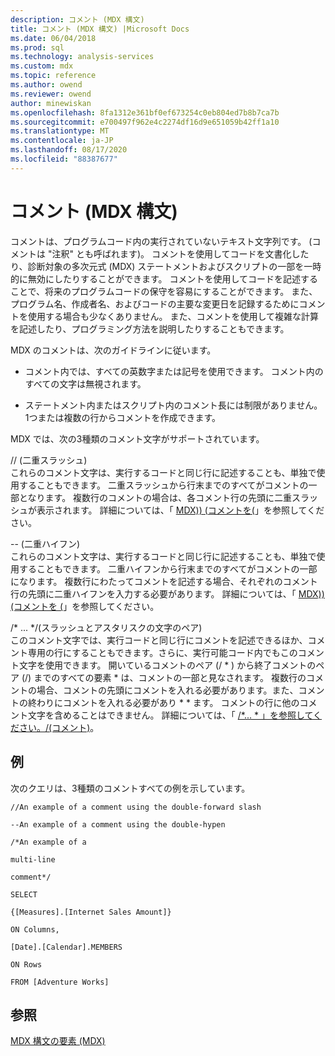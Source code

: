 ```yaml
---
description: コメント (MDX 構文)
title: コメント (MDX 構文) |Microsoft Docs
ms.date: 06/04/2018
ms.prod: sql
ms.technology: analysis-services
ms.custom: mdx
ms.topic: reference
ms.author: owend
ms.reviewer: owend
author: minewiskan
ms.openlocfilehash: 8fa1312e361bf0ef673254c0eb804ed7b8b7ca7b
ms.sourcegitcommit: e700497f962e4c2274df16d9e651059b42ff1a10
ms.translationtype: MT
ms.contentlocale: ja-JP
ms.lasthandoff: 08/17/2020
ms.locfileid: "88387677"
---
```

# <a name="comments-mdx-syntax"></a>コメント (MDX 構文)


  コメントは、プログラムコード内の実行されていないテキスト文字列です。 (コメントは "注釈" とも呼ばれます)。 コメントを使用してコードを文書化したり、診断対象の多次元式 (MDX) ステートメントおよびスクリプトの一部を一時的に無効にしたりすることができます。 コメントを使用してコードを記述することで、将来のプログラムコードの保守を容易にすることができます。 また、プログラム名、作成者名、およびコードの主要な変更日を記録するためにコメントを使用する場合も少なくありません。 また、コメントを使用して複雑な計算を記述したり、プログラミング方法を説明したりすることもできます。  
  
 MDX のコメントは、次のガイドラインに従います。  
  
-   コメント内では、すべての英数字または記号を使用できます。  コメント内のすべての文字は無視されます。  
  
-   ステートメント内またはスクリプト内のコメント長には制限がありません。 1つまたは複数の行からコメントを作成できます。  
  
 MDX では、次の3種類のコメント文字がサポートされています。  
  
 // (二重スラッシュ)  
 これらのコメント文字は、実行するコードと同じ行に記述することも、単独で使用することもできます。 二重スラッシュから行末までのすべてがコメントの一部となります。 複数行のコメントの場合は、各コメント行の先頭に二重スラッシュが表示されます。 詳細については、「 [ MDX&#41;&#41; &#40;コメントを&#40;](../mdx/comment-mdx-double-slash.md)」を参照してください。  
  
 -- (二重ハイフン)  
 これらのコメント文字は、実行するコードと同じ行に記述することも、単独で使用することもできます。 二重ハイフンから行末までのすべてがコメントの一部になります。 複数行にわたってコメントを記述する場合、それぞれのコメント行の先頭に二重ハイフンを入力する必要があります。 詳細については、「 [MDX&#41;&#41; &#40;コメントを &#40;](../mdx/comment-mdx-operator-reference.md)」を参照してください。  
  
 /* ... \*/(スラッシュとアスタリスクの文字のペア)  
 このコメント文字では、実行コードと同じ行にコメントを記述できるほか、コメント専用の行にすることもできます。さらに、実行可能コード内でもこのコメント文字を使用できます。 開いているコメントのペア (/ \* ) から終了コメントのペア (/) までのすべての要素 \* は、コメントの一部と見なされます。 複数行のコメントの場合、コメントの先頭にコメントを入れる必要があります。また、コメントの終わりにコメントを入れる必要があり \* \* ます。 コメントの行に他のコメント文字を含めることはできません。 詳細については、「 [/*... \* 」を参照してください。/(コメント)](../mdx/comment-mdx.md)。  
  
## <a name="example"></a>例  
 次のクエリは、3種類のコメントすべての例を示しています。  
  
 `//An example of a comment using the double-forward slash`  
  
 `--An example of a comment using the double-hypen`  
  
 `/*An example of a`  
  
 `multi-line`  
  
 `comment*/`  
  
 `SELECT`  
  
 `{[Measures].[Internet Sales Amount]}`  
  
 `ON Columns,`  
  
 `[Date].[Calendar].MEMBERS`  
  
 `ON Rows`  
  
 `FROM [Adventure Works]`  
  
## <a name="see-also"></a>参照  
 [MDX 構文の要素 &#40;MDX&#41;](../mdx/mdx-syntax-elements-mdx.md)  
  
  
